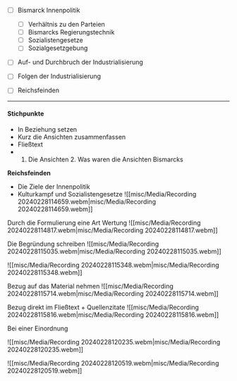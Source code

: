

- [ ] Bismarck Innenpolitik 
	- [ ] Verhältnis zu den Parteien 
	- [ ] Bismarcks Regierungstechnik 
	- [ ] Sozialistengesetze 
	- [ ] Sozialgesetzgebung 
- [ ] Auf- und Durchbruch der Industrialisierung 
- [ ] Folgen der Industrialisierung 
- [ ]  Reichsfeinden


****
#### Stichpunkte 
- In Beziehung setzen 
- Kurz die Ansichten zusammenfassen 
- Fließtext 
- 1. Die Ansichten 2. Was waren die Ansichten Bismarcks
  
  
 **Reichsfeinden** 
 - Die Ziele der Innenpolitik
 - Kulturkampf und Sozialistengesetze
![[misc/Media/Recording 20240228114659.webm|misc/Media/Recording 20240228114659.webm]]




Durch die Formulierung eine Art Wertung
![[misc/Media/Recording 20240228114817.webm|misc/Media/Recording 20240228114817.webm]]
 
Die Begründung schreiben 
![[misc/Media/Recording 20240228115035.webm|misc/Media/Recording 20240228115035.webm]]


![[misc/Media/Recording 20240228115348.webm|misc/Media/Recording 20240228115348.webm]]


Bezug auf das Material nehmen 
![[misc/Media/Recording 20240228115714.webm|misc/Media/Recording 20240228115714.webm]]

Bezug direkt im Fließtext  + Quellenzitate 
![[misc/Media/Recording 20240228115816.webm|misc/Media/Recording 20240228115816.webm]]



Bei einer Einordnung 

![[misc/Media/Recording 20240228120235.webm|misc/Media/Recording 20240228120235.webm]]



![[misc/Media/Recording 20240228120519.webm|misc/Media/Recording 20240228120519.webm]]
